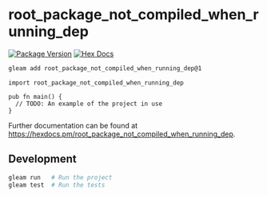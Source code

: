 # root_package_not_compiled_when_running_dep

[![Package Version](https://img.shields.io/hexpm/v/root_package_not_compiled_when_running_dep)](https://hex.pm/packages/root_package_not_compiled_when_running_dep)
[![Hex Docs](https://img.shields.io/badge/hex-docs-ffaff3)](https://hexdocs.pm/root_package_not_compiled_when_running_dep/)

```sh
gleam add root_package_not_compiled_when_running_dep@1
```
```gleam
import root_package_not_compiled_when_running_dep

pub fn main() {
  // TODO: An example of the project in use
}
```

Further documentation can be found at <https://hexdocs.pm/root_package_not_compiled_when_running_dep>.

## Development

```sh
gleam run   # Run the project
gleam test  # Run the tests
```
